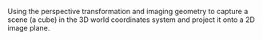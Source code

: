  Using the perspective transformation and imaging geometry to capture a scene (a cube) in the 3D world coordinates system and project it onto a 2D image plane.